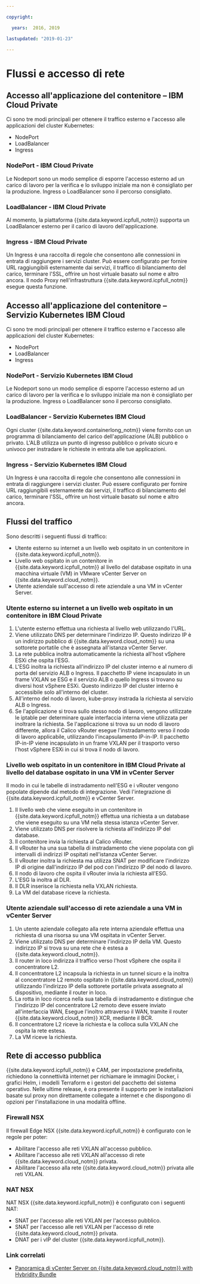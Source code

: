 ```yaml
---

copyright:

  years:  2016, 2019

lastupdated: "2019-01-23"

---
```


# Flussi e accesso di rete

## Accesso all'applicazione del contenitore – IBM Cloud Private

Ci sono tre modi principali per ottenere il traffico esterno e l'accesso alle applicazioni del cluster Kubernetes:

- NodePort
- LoadBalancer
- Ingress

### NodePort - IBM Cloud Private

Le Nodeport sono un modo semplice di esporre l'accesso esterno ad un carico di lavoro per la verifica e lo sviluppo iniziale ma non è consigliato per la produzione. Ingress o LoadBalancer sono il percorso consigliato.

### LoadBalancer - IBM Cloud Private

Al momento, la piattaforma {{site.data.keyword.icpfull_notm}} supporta un LoadBalancer esterno per il carico di lavoro dell'applicazione.

### Ingress - IBM Cloud Private

Un Ingress è una raccolta di regole che consentono alle connessioni in entrata di raggiungere i servizi cluster. Può essere configurato per fornire URL raggiungibili esternamente dai servizi, il traffico di bilanciamento del carico, terminare l'SSL, offrire un host virtuale basato sul nome e altro ancora.  Il nodo Proxy nell'infrastruttura {{site.data.keyword.icpfull_notm}} esegue questa funzione.

## Accesso all'applicazione del contenitore – Servizio Kubernetes IBM Cloud

Ci sono tre modi principali per ottenere il traffico esterno e l'accesso alle applicazioni del cluster Kubernetes:

- NodePort
- LoadBalancer
- Ingress

### NodePort - Servizio Kubernetes IBM Cloud

Le Nodeport sono un modo semplice di esporre l'accesso esterno ad un carico di lavoro per la verifica e lo sviluppo iniziale ma non è consigliato per la produzione. Ingress o LoadBalancer sono il percorso consigliato.

### LoadBalancer - Servizio Kubernetes IBM Cloud

Ogni cluster {{site.data.keyword.containerlong_notm}} viene fornito con un programma di bilanciamento del carico dell'applicazione (ALB) pubblico o privato. L'ALB utilizza un punto di ingresso pubblico o privato sicuro e univoco per instradare le richieste in entrata alle tue applicazioni.

### Ingress - Servizio Kubernetes IBM Cloud

Un Ingress è una raccolta di regole che consentono alle connessioni in entrata di raggiungere i servizi cluster. Può essere configurato per fornire URL raggiungibili esternamente dai servizi, il traffico di bilanciamento del carico, terminare l'SSL, offrire un host virtuale basato sul nome e altro ancora.

## Flussi del traffico

Sono descritti i seguenti flussi di traffico:

- Utente esterno su internet a un livello web ospitato in un contenitore in {{site.data.keyword.icpfull_notm}}.
- Livello web ospitato in un contenitore in {{site.data.keyword.icpfull_notm}} al livello del database ospitato in una macchina virtuale (VM) in VMware vCenter Server on {{site.data.keyword.cloud_notm}}.
- Utente aziendale sull'accesso di rete aziendale a una VM in vCenter Server.

### Utente esterno su internet a un livello web ospitato in un contenitore in IBM Cloud Private

1. L'utente esterno effettua una richiesta al livello web utilizzando l'URL.
2.	Viene utilizzato DNS per determinare l'indirizzo IP. Questo indirizzo IP è un indirizzo pubblico di {{site.data.keyword.cloud_notm}} su una sottorete portatile che è assegnata all'istanza vCenter Server.
3.	La rete pubblica inoltra automaticamente la richiesta all'host vSphere ESXi che ospita l'ESG.
4.	L'ESG inoltra la richiesta all'indirizzo IP del cluster interno e al numero di porta del servizio ALB o Ingress. Il pacchetto IP viene incapsulato in un frame VXLAN se ESG e il servizio ALB o quello Ingress si trovano su diversi host vSphere ESXi. Questo indirizzo IP del cluster interno è accessibile solo all'interno del cluster.
5.	All'interno del nodo di lavoro, kube-proxy instrada la richiesta al servizio ALB o Ingress.
6.	Se l'applicazione si trova sullo stesso nodo di lavoro, vengono utilizzate le iptable per determinare quale interfaccia interna viene utilizzata per inoltrare la richiesta. Se l'applicazione si trova su un nodo di lavoro differente, allora il Calico vRouter esegue l'instradamento verso il nodo di lavoro applicabile, utilizzando l'incapsulamento IP-in-IP. Il pacchetto IP-in-IP viene incapsulato in un frame VXLAN per il trasporto verso l'host vSphere ESXi in cui si trova il nodo di lavoro.

### Livello web ospitato in un contenitore in IBM Cloud Private al livello del database ospitato in una VM in vCenter Server

Il modo in cui le tabelle di instradamento nell'ESG e i vRouter vengono popolate dipende dal metodo di integrazione. Vedi l'integrazione di {{site.data.keyword.icpfull_notm}} e vCenter Server.

1.	Il livello web che viene eseguito in un contenitore in {{site.data.keyword.icpfull_notm}} effettua una richiesta a un database che viene eseguito su una VM nella stessa istanza vCenter Server.
2.	Viene utilizzato DNS per risolvere la richiesta all'indirizzo IP del database.
3.	Il contenitore invia la richiesta al Calico vRouter.
4.	Il vRouter ha una sua tabella di instradamento che viene popolata con gli intervalli di indirizzi IP ospitati nell'istanza vCenter Server.
5.	Il vRouter inoltra la richiesta ma utilizza SNAT per modificare l'indirizzo IP di origine dall'indirizzo IP del pod con l'indirizzo IP del nodo di lavoro.
6.	Il nodo di lavoro che ospita il vRouter invia la richiesta all'ESG.
7.	L'ESG la inoltra al DLR.
8.	Il DLR inserisce la richiesta nella VXLAN richiesta.
9.	La VM del database riceve la richiesta.

### 	Utente aziendale sull'accesso di rete aziendale a una VM in vCenter Server

1.	Un utente aziendale collegato alla rete interna aziendale effettua una richiesta di una risorsa su una VM ospitata in vCenter Server.
2.	Viene utilizzato DNS per determinare l'indirizzo IP della VM. Questo indirizzo IP si trova su una rete che è estesa a {{site.data.keyword.cloud_notm}}.
3.	Il router in loco indirizza il traffico verso l'host vSphere che ospita il concentratore L2.
4.	Il concentratore L2 incapsula la richiesta in un tunnel sicuro e la inoltra al concentratore L2 remoto ospitato in {{site.data.keyword.cloud_notm}} utilizzando l'indirizzo IP della sottorete portatile privata assegnato al dispositivo, mediante il router in loco.
5.	La rotta in loco ricerca nella sua tabella di instradamento e distingue che l'indirizzo IP del concentratore L2 remoto deve essere inviato all'interfaccia WAN, Esegue l'inoltro attraverso il WAN, tramite il router {{site.data.keyword.cloud_notm}} XCR, mediante il BCR.
6.	Il concentratore L2 riceve la richiesta e la colloca sulla VXLAN che ospita la rete estesa.
7.	La VM riceve la richiesta.

## Rete di accesso pubblica

{{site.data.keyword.icpfull_notm}} e CAM, per impostazione predefinita, richiedono la connettività internet per richiamare le immagini Docker, i grafici Helm, i modelli Terraform e i gestori del pacchetto del sistema operativo.
Nelle ultime release, è ora presente il supporto per le installazioni basate sul proxy non direttamente collegate a internet e che dispongono di opzioni per l'installazione in una modalità offline.

###	Firewall NSX

Il firewall Edge NSX {{site.data.keyword.icpfull_notm}} è configurato con le regole per poter:
*	Abilitare l'accesso alle reti VXLAN all'accesso pubblico.
*	Abilitare l'accesso alle reti VXLAN all'accesso di rete {{site.data.keyword.cloud_notm}} privata.
*	Abilitare l'accesso alla rete {{site.data.keyword.cloud_notm}} privata alle reti VXLAN.

### NAT NSX

NAT NSX {{site.data.keyword.icpfull_notm}} è configurato con i seguenti NAT:
*	SNAT per l'accesso alle reti VXLAN per l'accesso pubblico.
*	SNAT per l'accesso alle reti VXLAN per l'accesso di rete {{site.data.keyword.cloud_notm}} privata.
*	DNAT per i vIP del cluster {{site.data.keyword.icpfull_notm}}.

### Link correlati

* [Panoramica di vCenter Server on {{site.data.keyword.cloud_notm}} with Hybridity Bundle
](/docs/services/vmwaresolutions/archiref/vcs/vcs-hybridity-intro.html)

